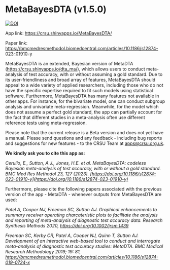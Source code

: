 # MetaBayesDTA (v1.5.0)

[![DOI](https://zenodo.org/badge/452713721.svg)](https://zenodo.org/badge/latestdoi/452713721)

App link: <https://crsu.shinyapps.io/MetaBayesDTA/>

Paper link: <https://bmcmedresmethodol.biomedcentral.com/articles/10.1186/s12874-023-01910-y>

MetaBayesDTA is an extended, Bayesian version of MetaDTA (<https://crsu.shinyapps.io/dta_ma/>), which allows users to conduct meta-analysis of test accuracy, with or without assuming a gold standard. Due to its user-friendliness and broad array of features, MetaBayesDTA should appeal to a wide variety of applied researchers, including those who do not have the specific expertise required to fit such models using statistical software. Furthermore, MetaBayesDTA has many features not available in other apps. For instance, for the bivariate model, one can conduct subgroup analysis and univariate meta-regression. Meanwhile, for the model which does not assume a perfect gold standard, the app can partially account for the fact that different studies in a meta-analysis often use different reference tests using meta-regression.

Please note that the current release is a Beta version and does not yet have a manual. Please send questions and any feedback - including bug reports and suggestions for new features - to the CRSU Team at [apps@crsu.org.uk](mailto:apps@crsu.org.uk).

**We kindly ask you to cite this app as:**

*Cerullo, E., Sutton, A.J., Jones, H.E. et al. MetaBayesDTA: codeless Bayesian meta-analysis of test accuracy, with or without a gold standard. BMC Med Res Methodol 23, 127 (2023). [https://doi.org/10.1186/s12874-023-01910-y](https://doi.org/10.1186/s12874-023-01910-y)*

Furthermore, please cite the following papers associated with the previous version of the app - MetaDTA - whenever outputs from MetaBayesDTA are used:

*Patel A, Cooper NJ, Freeman SC, Sutton AJ. Graphical enhancements to summary receiver operating charcateristic plots to facilitate the analysis and reporting of meta-analysis of diagnostic test accuracy data. Research Synthesis Methods 2020, <https://doi.org/10.1002/jrsm.1439>*

*Freeman SC, Kerby CR, Patel A, Cooper NJ, Quinn T, Sutton AJ. Development of an interactive web-based tool to conduct and interrogate meta-analysis of diagnostic test accuracy studies: MetaDTA. BMC Medical Research Methodology 2019; 19: 81, <https://bmcmedresmethodol.biomedcentral.com/articles/10.1186/s12874-019-0724-x>*
